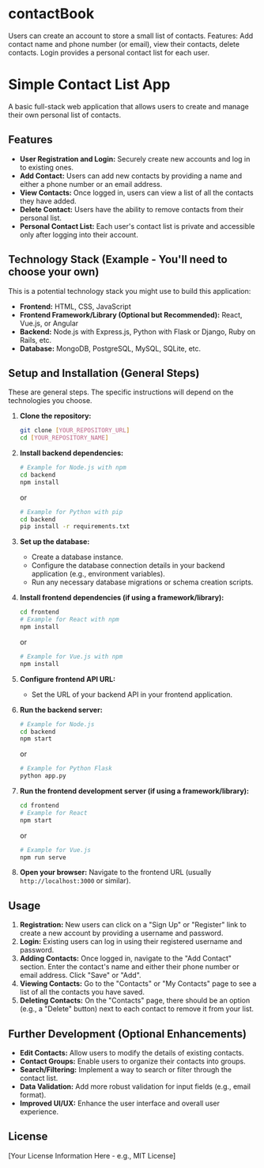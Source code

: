 # contactBook
Users can create an account to store a small list of contacts. Features: Add contact name and phone number (or email), view their contacts, delete contacts. Login provides a personal contact list for each user.
# Simple Contact List App

A basic full-stack web application that allows users to create and manage their own personal list of contacts.

## Features

* **User Registration and Login:** Securely create new accounts and log in to existing ones.
* **Add Contact:** Users can add new contacts by providing a name and either a phone number or an email address.
* **View Contacts:** Once logged in, users can view a list of all the contacts they have added.
* **Delete Contact:** Users have the ability to remove contacts from their personal list.
* **Personal Contact List:** Each user's contact list is private and accessible only after logging into their account.

## Technology Stack (Example - You'll need to choose your own)

This is a potential technology stack you might use to build this application:

* **Frontend:** HTML, CSS, JavaScript
* **Frontend Framework/Library (Optional but Recommended):** React, Vue.js, or Angular
* **Backend:** Node.js with Express.js, Python with Flask or Django, Ruby on Rails, etc.
* **Database:** MongoDB, PostgreSQL, MySQL, SQLite, etc.

## Setup and Installation (General Steps)

These are general steps. The specific instructions will depend on the technologies you choose.

1.  **Clone the repository:**
    ```bash
    git clone [YOUR_REPOSITORY_URL]
    cd [YOUR_REPOSITORY_NAME]
    ```

2.  **Install backend dependencies:**
    ```bash
    # Example for Node.js with npm
    cd backend
    npm install
    ```
    or
    ```bash
    # Example for Python with pip
    cd backend
    pip install -r requirements.txt
    ```

3.  **Set up the database:**
    * Create a database instance.
    * Configure the database connection details in your backend application (e.g., environment variables).
    * Run any necessary database migrations or schema creation scripts.

4.  **Install frontend dependencies (if using a framework/library):**
    ```bash
    cd frontend
    # Example for React with npm
    npm install
    ```
    or
    ```bash
    # Example for Vue.js with npm
    npm install
    ```

5.  **Configure frontend API URL:**
    * Set the URL of your backend API in your frontend application.

6.  **Run the backend server:**
    ```bash
    # Example for Node.js
    cd backend
    npm start
    ```
    or
    ```bash
    # Example for Python Flask
    python app.py
    ```

7.  **Run the frontend development server (if using a framework/library):**
    ```bash
    cd frontend
    # Example for React
    npm start
    ```
    or
    ```bash
    # Example for Vue.js
    npm run serve
    ```

8.  **Open your browser:** Navigate to the frontend URL (usually `http://localhost:3000` or similar).

## Usage

1.  **Registration:** New users can click on a "Sign Up" or "Register" link to create a new account by providing a username and password.
2.  **Login:** Existing users can log in using their registered username and password.
3.  **Adding Contacts:** Once logged in, navigate to the "Add Contact" section. Enter the contact's name and either their phone number or email address. Click "Save" or "Add".
4.  **Viewing Contacts:** Go to the "Contacts" or "My Contacts" page to see a list of all the contacts you have saved.
5.  **Deleting Contacts:** On the "Contacts" page, there should be an option (e.g., a "Delete" button) next to each contact to remove it from your list.

## Further Development (Optional Enhancements)

* **Edit Contacts:** Allow users to modify the details of existing contacts.
* **Contact Groups:** Enable users to organize their contacts into groups.
* **Search/Filtering:** Implement a way to search or filter through the contact list.
* **Data Validation:** Add more robust validation for input fields (e.g., email format).
* **Improved UI/UX:** Enhance the user interface and overall user experience.

## License

[Your License Information Here - e.g., MIT License]